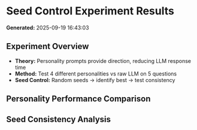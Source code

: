 # Seed Control Experiment Results

**Generated:** 2025-09-19 16:43:03

## Experiment Overview
- **Theory:** Personality prompts provide direction, reducing LLM response time
- **Method:** Test 4 different personalities vs raw LLM on 5 questions
- **Seed Control:** Random seeds → identify best → test consistency

## Personality Performance Comparison

## Seed Consistency Analysis
